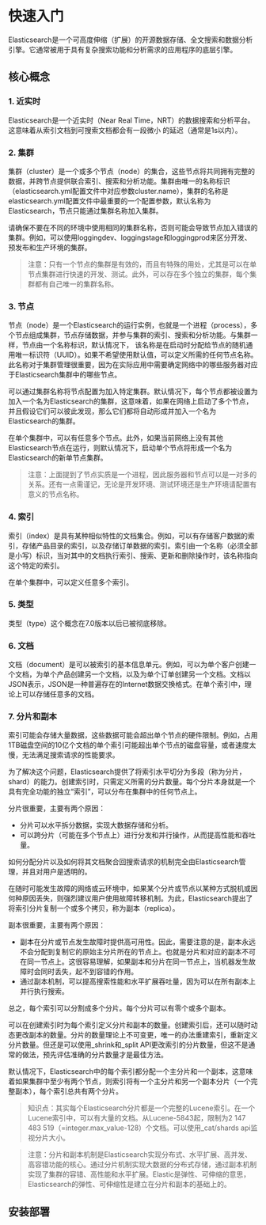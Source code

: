 # 快速入门
Elasticsearch是一个可高度伸缩（扩展）的开源数据存储、全文搜索和数据分析引擎。它通常被用于具有复杂搜索功能和分析需求的应用程序的底层引擎。

## 核心概念
### 1. 近实时
Elasticsearch是一个近实时（Near Real Time，NRT）的数据搜索和分析平台。这意味着从索引文档到可搜索文档都会有一段微小 的延迟（通常是1s以内）。

### 2. 集群
集群（cluster）是一个或多个节点（node）的集合，这些节点将共同拥有完整的数据，并跨节点提供联合索引、搜索和分析功能。集群由唯一的名称标识（elasticsearch.yml配置文件中对应参数cluster.name），集群的名称是elasticsearch.yml配置文件中最重要的一个配置参数，默认名称为Elasticsearch，节点只能通过集群名称加入集群。 

请确保不要在不同的环境中使用相同的集群名称，否则可能会导致节点加入错误的集群。例如，可以使用loggingdev、loggingstage和loggingprod来区分开发、预发布和生产环境的集群。

> 注意：只有一个节点的集群是有效的，而且有特殊的用处，尤其是可以在单节点集群进行快速的开发、测试。此外，可以存在多个独立的集群，每个集群都有自己唯一的集群名称。

### 3. 节点
节点（node）是一个Elasticsearch的运行实例，也就是一个进程（process），多个节点组成集群，节点存储数据，并参与集群的索引、搜索和分析功能。与集群一样，节点由一个名称标识，默认情况下， 该名称是在启动时分配给节点的随机通用唯一标识符（UUID）。如果不希望使用默认值，可以定义所需的任何节点名称。此名称对于集群管理很重要，因为在实际应用中需要确定网络中的哪些服务器对应于Elasticsearch集群中的哪些节点。

可以通过集群名称将节点配置为加入特定集群。默认情况下，每个节点都被设置为加入一个名为Elasticsearch的集群，这意味着，如果在网络上启动了多个节点，并且假设它们可以彼此发现，那么它们都将自动形成并加入一个名为Elasticsearch的集群。

在单个集群中，可以有任意多个节点。此外，如果当前网络上没有其他Elasticsearch节点在运行，则默认情况下，启动单个节点将形成一个名为Elasticsearch的新单节点集群。

> 注意：上面提到了节点实质是一个进程，因此服务器和节点可以是一对多的关系。还有一点需谨记，无论是开发环境、测试环境还是生产环境请配置有意义的节点名称。


### 4. 索引
索引（index）是具有某种相似特性的文档集合。例如，可以有存储客户数据的索引，存储产品目录的索引，以及存储订单数据的索引。索引由一个名称（必须全部是小写）标识，当对其中的文档执行索引、搜索、更新和删除操作时，该名称指向这个特定的索引。

在单个集群中，可以定义任意多个索引。

### 5. 类型
类型（type）这个概念在7.0版本以后已被彻底移除。

### 6. 文档
文档（document）是可以被索引的基本信息单元。例如，可以为单个客户创建一个文档，为单个产品创建另一个文档，以及为单个订单创建另一个文档。文档以JSON表示，JSON是一种普遍存在的Internet数据交换格式。在单个索引中，理论上可以存储任意多的文档。

### 7. 分片和副本
索引可能会存储大量数据，这些数据可能会超出单个节点的硬件限制。例如，占用1TB磁盘空间的10亿个文档的单个索引可能超出单个节点的磁盘容量，或者速度太慢，无法满足搜索请求的性能要求。

为了解决这个问题，Elasticsearch提供了将索引水平切分为多段（称为分片，shard）的能力。创建索引时，只需定义所需的分片数量。每个分片本身就是一个具有完全功能的独立“索引”，可以分布在集群中的任何节点上。

分片很重要，主要有两个原因：
- 分片可以水平拆分数据，实现大数据存储和分析。
- 可以跨分片（可能在多个节点上）进行分发和并行操作，从而提高性能和吞吐量。

如何分配分片以及如何将其文档聚合回搜索请求的机制完全由Elasticsearch管理，并且对用户是透明的。

在随时可能发生故障的网络或云环境中，如果某个分片或节点以某种方式脱机或因何种原因丢失，则强烈建议用户使用故障转移机制。为此，Elasticsearch提出了将索引分片复制一个或多个拷贝，称为副本（replica）。

副本很重要，主要有两个原因：
- 副本在分片或节点发生故障时提供高可用性。因此，需要注意的是，副本永远不会分配到复制它的原始主分片所在的节点上。也就是分片和对应的副本不可在同一节点上。这很容易理解，如果副本和分片在同一节点上，当机器发生故障时会同时丢失，起不到容错的作用。
- 通过副本机制，可以提高搜索性能和水平扩展吞吐量，因为可以在所有副本上并行执行搜索。

总之，每个索引可以分割成多个分片。每个分片可以有零个或多个副本。

可以在创建索引时为每个索引定义分片和副本的数量。创建索引后，还可以随时动态更改副本的数量。分片的数量理论上不可变更，唯一的办法重建索引，重新定义分片数量。但还是可以使用_shrink和_split API更改索引的分片数量，但这不是通常的做法，预先评估准确的分片数量才是最佳方法。

默认情况下，Elasticsearch中的每个索引都分配一个主分片和一个副本，这意味着如果集群中至少有两个节点，则索引将有一个主分片和另一个副本分片（一个完整副本），每个索引总共有两个分片。

> 知识点：其实每个Elasticsearch分片都是一个完整的Lucene索引。在一个Lucene索引中，可以有大量的文档。从Lucene-5843起，限制为2 147 483 519（=integer.max_value-128）个文档。可以使用_cat/shards api监视分片大小。

> 注意：分片和副本机制是Elasticsearch实现分布式、水平扩展、高并发、高容错功能的核心。通过分片机制实现大数据的分布式存储，通过副本机制实现了集群的容错、高性能和水平扩展。Elastic是弹性、可伸缩的意思，Elasticsearch的弹性、可伸缩性是建立在分片和副本的基础上的。 


## 安装部署